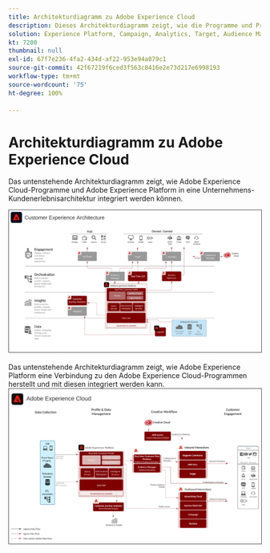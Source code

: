 ```yaml
---
title: Architekturdiagramm zu Adobe Experience Cloud
description: Dieses Architekturdiagramm zeigt, wie die Programme und Programm-Services von Adobe Experience Cloud und Adobe Experience Platform sich in eine Unternehmens-Marketing-Architektur einfügen.
solution: Experience Platform, Campaign, Analytics, Target, Audience Manager, Magento, Marketo, Advertising Cloud, Experience Manager Sites, Experience Manager Assets, Data Collection, Customer Journey Analytics, Journey Orchestration, Offer Decisioning, Real-time Customer Data Platform
kt: 7200
thumbnail: null
exl-id: 67f7e236-4fa2-434d-af22-953e94a079c1
source-git-commit: 42f67219f6ced3f563c8416e2e73d217e6998193
workflow-type: tm+mt
source-wordcount: '75'
ht-degree: 100%

---
```


# Architekturdiagramm zu Adobe Experience Cloud

Das untenstehende Architekturdiagramm zeigt, wie Adobe Experience Cloud-Programme und Adobe Experience Platform in eine Unternehmens-Kundenerlebnisarchitektur integriert werden können.

<img src="assets/aec_experience_architecture.svg" alt="Experience Cloud" style="border:1px solid #4a4a4a" />
<br>
<br>
Das untenstehende Architekturdiagramm zeigt, wie Adobe Experience Platform eine Verbindung zu den Adobe Experience Cloud-Programmen herstellt und mit diesen integriert werden kann.

<img src="assets/experience_cloud.svg" alt="Experience Cloud" style="border:1px solid #4a4a4a" />
